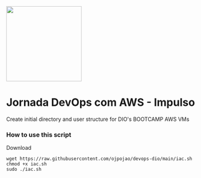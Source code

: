 <img src="https://hermes.digitalinnovation.one/tracks/7b035b91-8625-493c-a816-6740a4a25e9b.png" style="height: 200px; width:200px;"/>

# Jornada DevOps com AWS - Impulso

Create initial directory and user structure for DIO's BOOTCAMP AWS VMs

### How to use this script
Download

```
wget https://raw.githubusercontent.com/ojpojao/devops-dio/main/iac.sh
chmod +x iac.sh
sudo ./iac.sh
```
